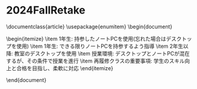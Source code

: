 # 2024FallRetake

\documentclass{article}
\usepackage{enumitem}
\begin{document}

\begin{itemize}
    \item 1年生: 持参したノートPCを使用(忘れた場合はデスクトップを使用)
    \item 1年生: できる限りノートPCを持参するよう指導
    \item 2年生以降: 教室のデスクトップを使用
    \item 授業環境: デスクトップとノートPCが混在するが、その条件で授業を進行
    \item 再履修クラスの重要事項: 学生のスキル向上と合格を目指し、柔軟に対応
\end{itemize}

\end{document}
